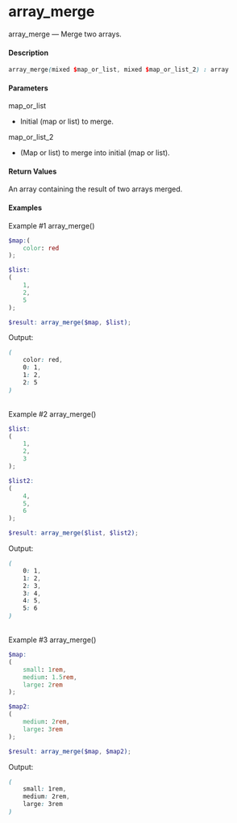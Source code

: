 # array_merge

array_merge — Merge two arrays.

#### __Description__

```scss
array_merge(mixed $map_or_list, mixed $map_or_list_2) : array
```

#### __Parameters__
map_or_list
- Initial (map or list) to merge.
  
map_or_list_2
- (Map or list) to merge into initial (map or list).

#### __Return Values__
An array containing the result of two arrays merged.


#### __Examples__
Example #1 array_merge()
```scss
$map:(
    color: red
);

$list:
(  
    1,
    2,
    5
);

$result: array_merge($map, $list);
```
Output:
```scss
(
    color: red,
    0: 1,
    1: 2,
    2: 5
)
```
\
Example #2 array_merge()
```scss
$list:
(
    1,
    2,
    3
);

$list2:
(  
    4,
    5,
    6
);

$result: array_merge($list, $list2);
```
Output:
```scss
(
    0: 1,
    1: 2,
    2: 3,
    3: 4,
    4: 5,
    5: 6
)
```
\
Example #3 array_merge()
```scss
$map:
(
    small: 1rem,
    medium: 1.5rem,
    large: 2rem
);

$map2:
(  
    medium: 2rem,
    large: 3rem
);

$result: array_merge($map, $map2);
```
Output:
```scss
(
    small: 1rem,
    medium: 2rem,
    large: 3rem
)
```